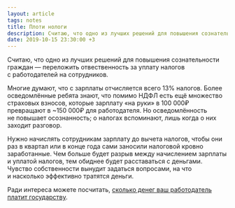 ```yaml
---
layout: article
tags: notes
title: Плоти нологи
description: Считаю, что одно из лучших решений для повышения сознательности граждан — переложить отвественность за уплату налогов с работодателей на сотрудников.
date: 2019-10-15 23:30:00 +3
---
```

Считаю, что одно из лучших решений для повышения сознательности граждан — переложить отвественность за уплату налогов с работодателей на сотрудников.

Многие думают, что с зарплаты отчисляется всего 13% налогов. Более осведомлённые ребята знают, что помимо НДФЛ есть ещё множество страховых взносов, которые зарплату «на руки» в 100 000₽ превращают в ~150 000₽ для работодателя. Но осведомлённость не повышает осознанность; о налогах вспоминают, лишь когда о них заходит разговор.

Нужно начислять сотрудникам зарплату до вычета налогов, чтобы они раз в квартал или в конце года сами заносили налоговой кровно заработанные. Чем больше будет разрыв между начислением зарплаты и уплатой налогов, тем обиднее будет расставаться с деньгами. Чувство собственности вынудит задаться вопросами, на что и насколько эффективно тратятся деньги.

Ради интереса можете посчитать, [сколько денег ваш работодатель платит государству](http://salary.com.ru).
